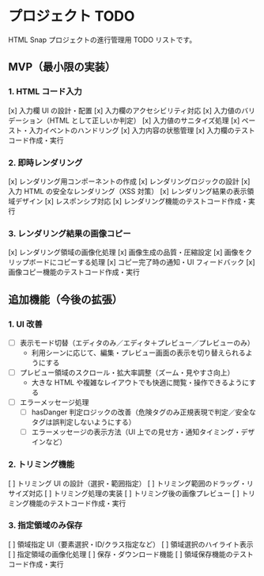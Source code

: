 # プロジェクト TODO

HTML Snap プロジェクトの進行管理用 TODO リストです。

## MVP（最小限の実装）

### 1. HTML コード入力

[x] 入力欄 UI の設計・配置
[x] 入力欄のアクセシビリティ対応
[x] 入力値のバリデーション（HTML として正しいか判定）
[x] 入力値のサニタイズ処理
[x] ペースト・入力イベントのハンドリング
[x] 入力内容の状態管理
[x] 入力欄のテストコード作成・実行

### 2. 即時レンダリング

[x] レンダリング用コンポーネントの作成
[x] レンダリングロジックの設計
[x] 入力 HTML の安全なレンダリング（XSS 対策）
[x] レンダリング結果の表示領域デザイン
[x] レスポンシブ対応
[x] レンダリング機能のテストコード作成・実行

### 3. レンダリング結果の画像コピー

[x] レンダリング領域の画像化処理
[x] 画像生成の品質・圧縮設定
[x] 画像をクリップボードにコピーする処理
[x] コピー完了時の通知・UI フィードバック
[x] 画像コピー機能のテストコード作成・実行

## 追加機能（今後の拡張）

### 1. UI 改善

- [ ] 表示モード切替（エディタのみ／エディタ＋プレビュー／プレビューのみ）
  - 利用シーンに応じて、編集・プレビュー画面の表示を切り替えられるようにする
- [ ] プレビュー領域のスクロール・拡大率調整（ズーム・見やすさ向上）
  - 大きな HTML や複雑なレイアウトでも快適に閲覧・操作できるようにする
- [ ] エラーメッセージ処理
  - [ ] hasDanger 判定ロジックの改善（危険タグのみ正規表現で判定／安全なタグは誤判定しないようにする）
  - [ ] エラーメッセージの表示方法（UI 上での見せ方・通知タイミング・デザインなど）

### 2. トリミング機能

[ ] トリミング UI の設計（選択・範囲指定）
[ ] トリミング範囲のドラッグ・リサイズ対応
[ ] トリミング処理の実装
[ ] トリミング後の画像プレビュー
[ ] トリミング機能のテストコード作成・実行

### 3. 指定領域のみ保存

[ ] 領域指定 UI（要素選択・ID/クラス指定など）
[ ] 領域選択のハイライト表示
[ ] 指定領域の画像化処理
[ ] 保存・ダウンロード機能
[ ] 領域保存機能のテストコード作成・実行
